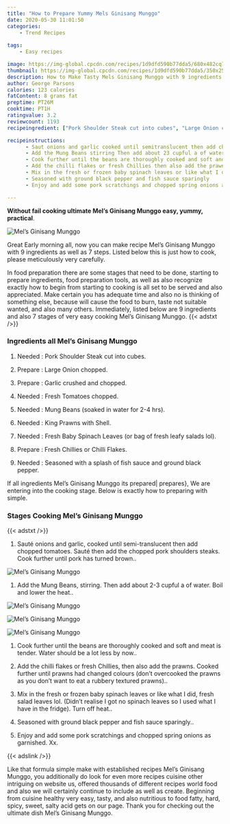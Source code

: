 ```yaml
---
title: "How to Prepare Yummy Mels Ginisang Munggo"
date: 2020-05-30 11:01:50
categories:
    - Trend Recipes
    
tags:
    - Easy recipes

image: https://img-global.cpcdn.com/recipes/1d9dfd590b77dda5/680x482cq70/mels-ginisang-munggo-recipe-main-photo.jpg
thumbnail: https://img-global.cpcdn.com/recipes/1d9dfd590b77dda5/350x250cq70/mels-ginisang-munggo-recipe-main-photo.jpg
description: How to Make Tasty Mels Ginisang Munggo with 9 ingredients and 7 stages of easy cooking.
author: George Parsons
calories: 123 calories
fatContent: 8 grams fat
preptime: PT26M
cooktime: PT1H
ratingvalue: 3.2
reviewcount: 1193
recipeingredient: ["Pork Shoulder Steak cut into cubes", "Large Onion chopped", "Garlic crushed and chopped", "Fresh Tomatoes chopped", "Mung Beans soaked in water for 24 hrs", "King Prawns with Shell", "Fresh Baby Spinach Leaves or bag of fresh leafy salads lol", "Fresh Chillies or Chilli Flakes", "Seasoned with a splash of fish sauce and ground black pepper"]

recipeinstructions: 
      - Saut onions and garlic cooked until semitranslucent then add chopped tomatoes Saut then add the chopped pork shoulders steaks Cook further until pork has turned brown 
      - Add the Mung Beans stirring Then add about 23 cupful a of water Boil and lower the heat 
      - Cook further until the beans are thoroughly cooked and soft and meat is tender Water should be a lot less by now 
      - Add the chilli flakes or fresh Chillies then also add the prawns Cooked further until prawns had changed colours dont overcooked the prawns as you dont want to eat a rubbery textured prawns 
      - Mix in the fresh or frozen baby spinach leaves or like what I did fresh salad leaves lol Didnt realise I got no spinach leaves so I used what I have in the fridge Turn off heat 
      - Seasoned with ground black pepper and fish sauce sparingly 
      - Enjoy and add some pork scratchings and chopped spring onions as garnished Xx

---
```




**Without fail cooking ultimate Mel’s Ginisang Munggo easy, yummy, practical**. 


![Mel’s Ginisang Munggo](https://img-global.cpcdn.com/recipes/1d9dfd590b77dda5/680x482cq70/mels-ginisang-munggo-recipe-main-photo.jpg "Mel’s Ginisang Munggo")




Great Early morning all, now you can make recipe Mel’s Ginisang Munggo with 9 ingredients as well as 7 steps. Listed below this is just how to cook, please meticulously very carefully.

In food preparation there are some stages that need to be done, starting to prepare ingredients, food preparation tools, as well as also recognize exactly how to begin from starting to cooking is all set to be served and also appreciated. Make certain you has adequate time and also no is thinking of something else, because will cause the food to burn, taste not suitable wanted, and also many others. Immediately, listed below are 9 ingredients and also 7 stages of very easy cooking Mel’s Ginisang Munggo.
{{< adstxt />}}

### Ingredients all Mel’s Ginisang Munggo


1. Needed  : Pork Shoulder Steak cut into cubes.

1. Prepare  : Large Onion chopped.

1. Prepare  : Garlic crushed and chopped.

1. Needed  : Fresh Tomatoes chopped.

1. Needed  : Mung Beans (soaked in water for 2-4 hrs).

1. Needed  : King Prawns with Shell.

1. Needed  : Fresh Baby Spinach Leaves (or bag of fresh leafy salads lol).

1. Prepare  : Fresh Chillies or Chilli Flakes.

1. Needed  : Seasoned with a splash of fish sauce and ground black pepper.



If all ingredients Mel’s Ginisang Munggo its prepared| prepares}, We are entering into the cooking stage. Below is exactly how to preparing with simple.

### Stages Cooking Mel’s Ginisang Munggo

{{< adstxt />}}


1. Sauté onions and garlic, cooked until semi-translucent then add chopped tomatoes. Sauté then add the chopped pork shoulders steaks. Cook further until pork has turned brown..



![Mel’s Ginisang Munggo](https://img-global.cpcdn.com/steps/cfe8c30ec6e4af07/160x128cq70/mels-ginisang-munggo-recipe-step-1-photo.jpg" "Mel’s Ginisang Munggo")



1. Add the Mung Beans, stirring. Then add about 2-3 cupful a of water. Boil and lower the heat..



![Mel’s Ginisang Munggo](https://img-global.cpcdn.com/steps/fb77c7d604fc1f4b/160x128cq70/mels-ginisang-munggo-recipe-step-2-photo.jpg" "Mel’s Ginisang Munggo")

![Mel’s Ginisang Munggo](https://img-global.cpcdn.com/steps/18af2443e413eb37/160x128cq70/mels-ginisang-munggo-recipe-step-2-photo.jpg" "Mel’s Ginisang Munggo")

![Mel’s Ginisang Munggo](https://img-global.cpcdn.com/steps/caab1c185b1ea04e/160x128cq70/mels-ginisang-munggo-recipe-step-2-photo.jpg" "Mel’s Ginisang Munggo")



1. Cook further until the beans are thoroughly cooked and soft and meat is tender. Water should be a lot less by now..



1. Add the chilli flakes or fresh Chillies, then also add the prawns. Cooked further until prawns had changed colours (don’t overcooked the prawns as you don’t want to eat a rubbery textured prawns)..



1. Mix in the fresh or frozen baby spinach leaves or like what I did, fresh salad leaves lol. (Didn’t realise I got no spinach leaves so I used what I have in the fridge). Turn off heat..



1. Seasoned with ground black pepper and fish sauce sparingly..



1. Enjoy and add some pork scratchings and chopped spring onions as garnished. Xx.





{{< adslink />}}

Like that formula simple make with established recipes Mel’s Ginisang Munggo, you additionally do look for even more recipes cuisine other intriguing on website us, offered thousands of different recipes world food and also we will certainly continue to include as well as create. Beginning from cuisine healthy very easy, tasty, and also nutritious to food fatty, hard, spicy, sweet, salty acid gets on our page. Thank you for checking out the ultimate dish Mel’s Ginisang Munggo.
